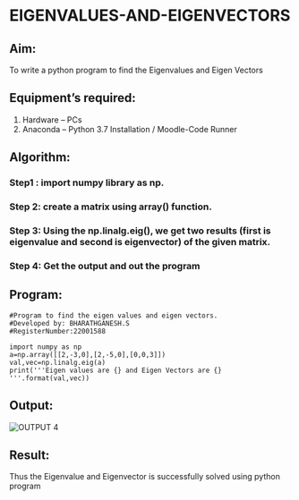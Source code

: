 # EIGENVALUES-AND-EIGENVECTORS
## Aim:
To write a python program to find the Eigenvalues and Eigen Vectors
## Equipment’s required:
1. 	Hardware – PCs
2. 	Anaconda – Python 3.7 Installation / Moodle-Code Runner
## Algorithm:
### Step1 : import  numpy library as np.
### Step 2: create a matrix using array() function.
### Step 3: Using the np.linalg.eig(),  we get two results (first is eigenvalue and second is eigenvector) of the given matrix.
### Step 4: Get the output and out the program

## Program:
```
#Program to find the eigen values and eigen vectors.
#Developed by: BHARATHGANESH.S
#RegisterNumber:22001588
```
```
import numpy as np
a=np.array([[2,-3,0],[2,-5,0],[0,0,3]])
val,vec=np.linalg.eig(a)
print('''Eigen values are {} and Eigen Vectors are {} '''.format(val,vec))
```

## Output:
![OUTPUT 4](https://user-images.githubusercontent.com/119478098/215315554-f49dbdb6-58c2-4281-86f1-5538be80ad1a.png)


## Result:
Thus the Eigenvalue and Eigenvector is successfully solved using python program
